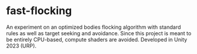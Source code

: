 # fast-flocking
An experiment on an optimized bodies flocking algorithm with standard rules as well as target seeking and avoidance. Since this project is meant to be entirely CPU-based, compute shaders are avoided. Developed in Unity 2023 (URP).
